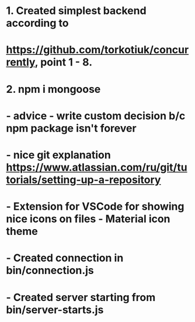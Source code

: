 # 1. Created simplest backend according to

# https://github.com/torkotiuk/concurrently, point 1 - 8.

# 2. npm i mongoose

# - advice - write custom decision b/c npm package isn't forever

# - nice git explanation https://www.atlassian.com/ru/git/tutorials/setting-up-a-repository

# - Extension for VSCode for showing nice icons on files - Material icon theme

# - Created connection in bin/connection.js

# - Created server starting from bin/server-starts.js
